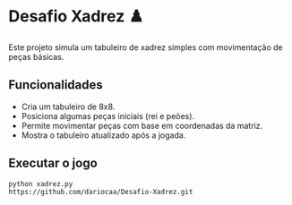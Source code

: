 # Desafio Xadrez ♟️

Este projeto simula um tabuleiro de xadrez simples com movimentação de peças básicas.

## Funcionalidades

- Cria um tabuleiro de 8x8.
- Posiciona algumas peças iniciais (rei e peões).
- Permite movimentar peças com base em coordenadas da matriz.
- Mostra o tabuleiro atualizado após a jogada.

## Executar o jogo

```bash
python xadrez.py
https://github.com/dariocaa/Desafio-Xadrez.git
